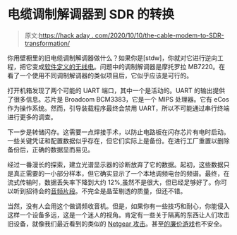 # 电缆调制解调器到 SDR 的转换

> 原文:[https://hack aday . com/2020/10/10/the-cable-modem-to-SDR-transformation/](https://hackaday.com/2020/10/10/the-cable-modem-to-sdr-transformation/)

你用壁橱里的旧电缆调制解调器做什么？如果你是[stdw]，你就对它进行逆向工程，把它变成[软件定义的无线电](https://stdw.github.io/cm-sdr/)。问题中的调制解调器是摩托罗拉 MB7220。在看了一个使用不同调制解调器的类似项目后，它似乎应该是可行的。

打开机箱发现了两个可能的 UART 端口，其中一个是活动的。UART 的输出提供了很多信息。芯片是 Broadcom BCM3383，它是一个 MIPS 处理器。它有 eCos 作为操作系统。然而，引导装载程序最终会禁用 UART，所以不可能通过串行终端进行更多的调查。

下一步是转储闪存。这需要一点焊接手术，以防止电路板在闪存芯片有电时启动。一些关键凭证和配置数据似乎存在，但它们实际上是备份。在进行工厂重置以删除备份后，正确的数据显而易见。

经过一番漫长的探索，建立光谱显示器的诊断放弃了它的数据。起初，这些数据只是真正需要的一小部分样本，但它确实显示了一个本地调频电台的频谱。最终，在流式传输时，数据丢失率下降到大约 12%,虽然不是很大，但已经足够好了。你可以听到招待会的[音频片段](https://stdw.github.io/cm-sdr/img/sample.wav)。不完全是晶莹剔透的质量，但还不错。

当然，没有人会用这个做调频收音机。但是，如果你有一些技巧和耐心，你能侵入这样一个设备多远，这是一个迷人的视角。肯定有一些关于隔离的东西让人们攻击旧设备，就像我们最近看到的类似的 [Netgear 攻击](https://hackaday.com/2020/10/07/hacking-a-netgear-router/)。甚至[的廉价游戏](https://hackaday.com/2020/01/07/poking-around-inside-a-pair-of-classic-gaming-gifts/)也不安全。